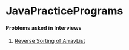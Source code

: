 # JavaPracticePrograms
#### Problems asked in Interviews
1. [Reverse Sorting of ArrayList](https://github.com/Abhi9935/JavaPracticePrograms/blob/master/ArrayListReverseSort.java,"https://github.com/Abhi9935/JavaPracticePrograms/blob/master/ArrayListReverseSort.java")
